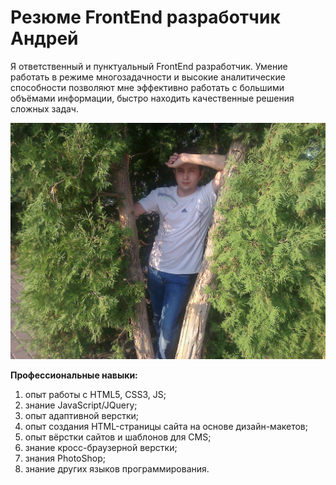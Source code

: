# Резюме FrontEnd разработчик **Андрей**

Я ответственный и пунктуальный FrontEnd разработчик. Умение работать в режиме многозадачности и высокие аналитические способности позволяют мне эффективно работать с
большими объёмами информации, быстро находить качественные решения сложных задач.

![Мое фото](/img/foto0223.jpg)

**Профессиональные навыки:**
1. опыт работы с HTML5, CSS3, JS;
2. знание JavaScript/JQuery;
3. опыт адаптивной верстки;
3. опыт создания HTML-страницы сайта на основе дизайн-макетов;
4. опыт вёрстки сайтов и шаблонов для CMS;
5. знание кросс-браузерной верстки;
6. знания PhotoShop;
7. знание других языков программирования.
